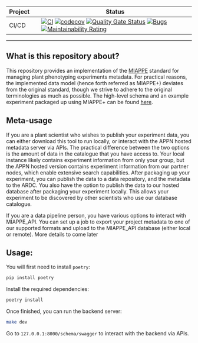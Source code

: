 <!-- markdownlint-disable -->
<p align="center">
  <!-- github-banner-start -->
  <!-- github-banner-end -->
</p>
<!-- markdownlint-restore -->

<div align="center">

<!-- prettier-ignore-start -->

| Project |     | Status                                                                                                                                                                                                                                                                                                                                                                                                                                                                                                                                                                                                                                                                                                                                                                                                                        |
|---------|:----|-------------------------------------------------------------------------------------------------------------------------------------------------------------------------------------------------------------------------------------------------------------------------------------------------------------------------------------------------------------------------------------------------------------------------------------------------------------------------------------------------------------------------------------------------------------------------------------------------------------------------------------------------------------------------------------------------------------------------------------------------------------------------------------------------------------------------------|
| CI/CD   |     | [![CI](https://github.com/haryle/MIAPPE_API/actions/workflows/ci.yaml/badge.svg)](https://github.com/haryle/MIAPPE_API/actions/workflows/ci.yaml) [![codecov](https://codecov.io/gh/haryle/MIAPPE_API/graph/badge.svg?token=NQ4AQXLOJF)](https://codecov.io/gh/haryle/MIAPPE_API) [![Quality Gate Status](https://sonarcloud.io/api/project_badges/measure?project=haryle_MIAPPE_API&metric=alert_status)](https://sonarcloud.io/summary/new_code?id=haryle_MIAPPE_API) [![Bugs](https://sonarcloud.io/api/project_badges/measure?project=haryle_MIAPPE_API&metric=bugs)](https://sonarcloud.io/summary/new_code?id=haryle_MIAPPE_API) [![Maintainability Rating](https://sonarcloud.io/api/project_badges/measure?project=haryle_MIAPPE_API&metric=sqale_rating)](https://sonarcloud.io/summary/new_code?id=haryle_MIAPPE_API) |

<!-- prettier-ignore-end -->
</div>

<hr>

## What is this repository about?

This repository provides an implementation of the [MIAPPE](https://www.miappe.org/) standard for managing plant phenotyping experiments metadata. For practical reasons,
the implemented data model (hence forth referred as MIAPPE+) deviates from the original standard, though we strive to adhere to the original terminologies as much as possible. The high-level schema and
an example experiment packaged up using MIAPPE+ can be found [here](assets/MIAPPE+_Architecture).

## Meta-usage

If you are a plant scientist who wishes to publish your experiment data, you can either download this tool to run locally, or interact with the APPN hosted metadata server via APIs.
The practical difference between the two options is the amount of data in the catalogue that you have access to. Your local instance likely contains experiment information from only your group,
but the APPN hosted version contains experiment information from our partner nodes, which enable extensive search capabilities. After packaging up your experiment, you can publish the data to
a data repository, and the metadata to the ARDC. You also have the option to publish the data to our hosted database after packaging your experiment locally. This allows your experiment to be
discovered by other scientists who use our database catalogue.

If you are a data pipeline person, you have various options to interact with MIAPPE_API. You can set up a job to export your project metadata to one of our supported formats and upload to the MIAPPE_API database
(either local or remote). More details to come later

## Usage:
You will first need to install `poetry`:

```bash
pip install poetry
```

Install the required dependencies:

```bash
poetry install
```

Once finished, you can run the backend server:
```bash
make dev
```

Go to `127.0.0.1:8000/schema/swagger` to interact with the backend via APIs.
